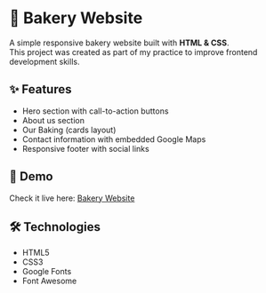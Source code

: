 # 🍞 Bakery Website

A simple responsive bakery website built with **HTML & CSS**.  
This project was created as part of my practice to improve frontend development skills.  

## ✨ Features
- Hero section with call-to-action buttons  
- About us section  
- Our Baking (cards layout)  
- Contact information with embedded Google Maps  
- Responsive footer with social links  

## 🚀 Demo
Check it live here: [Bakery Website](https://USERNAME.github.io/bakery-website/)

## 🛠️ Technologies
- HTML5  
- CSS3  
- Google Fonts  
- Font Awesome  
